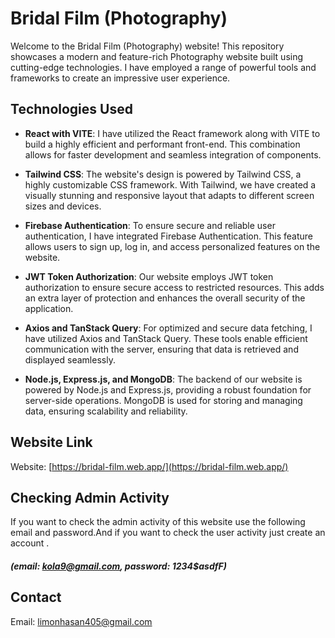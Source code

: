 # Bridal Film (Photography)

Welcome to the Bridal Film (Photography) website! This repository showcases a modern and feature-rich Photography website built using cutting-edge technologies. I have employed a range of powerful tools and frameworks to create an impressive user experience.

## Technologies Used

- **React with VITE**: I have utilized the React framework along with VITE to build a highly efficient and performant front-end. This combination allows for faster development and seamless integration of components.

- **Tailwind CSS**: The website's design is powered by Tailwind CSS, a highly customizable CSS framework. With Tailwind, we have created a visually stunning and responsive layout that adapts to different screen sizes and devices.

- **Firebase Authentication**: To ensure secure and reliable user authentication, I have integrated Firebase Authentication. This feature allows users to sign up, log in, and access personalized features on the website.

- **JWT Token Authorization**: Our website employs JWT token authorization to ensure secure access to restricted resources. This adds an extra layer of protection and enhances the overall security of the application.

- **Axios and TanStack Query**: For optimized and secure data fetching, I have utilized Axios and TanStack Query. These tools enable efficient communication with the server, ensuring that data is retrieved and displayed seamlessly.

- **Node.js, Express.js, and MongoDB**: The backend of our website is powered by Node.js and Express.js, providing a robust foundation for server-side operations. MongoDB is used for storing and managing data, ensuring scalability and reliability.

## Website Link

Website: [https://bridal-film.web.app/](https://bridal-film.web.app/)

## Checking Admin Activity

If you want to check the admin activity of this website use the following email and password.And if you want to check the user activity just create an account .

##### (email: kola9@gmail.com, password: 1234$asdfF)

## Contact

Email: [limonhasan405@gmail.com](limonhasan405@gmail.com)

